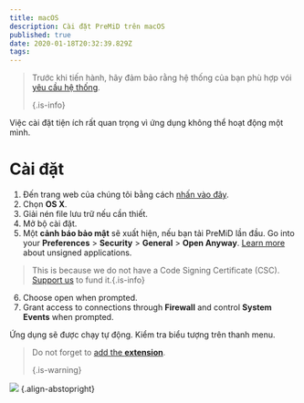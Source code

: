 ```yaml
---
title: macOS
description: Cài đặt PreMiD trên macOS
published: true
date: 2020-01-18T20:32:39.829Z
tags:
---
```


> Trước khi tiến hành, hãy đảm bảo rằng hệ thống của bạn phù hợp vói [yêu cầu hệ thống](/install/requirements). 
> 
> {.is-info}

Việc cài đặt tiện ích rất quan trọng vì ứng dụng không thể hoạt động một mình.

# Cài đặt
1. Đến trang web của chúng tôi bằng cách [nhấn vào đây](https://premid.app/downloads).
2. Chọn **OS X**.
3. Giải nén file lưu trữ nếu cần thiết.
4. Mở bộ cài đặt.
5. Một **cảnh báo bảo mật** sẽ xuất hiện, nếu bạn tải PreMiD lần đầu. Go into your **Preferences** > **Security** > **General** > **Open Anyway**. [Learn more](https://support.apple.com/guide/mac-help/open-a-mac-app-from-an-unidentified-developer-mh40616/mac) about unsigned applications.
> This is because we do not have a Code Signing Certificate (CSC). [Support us](https://www.patreon.com/Timeraa) to fund it.{.is-info}
6. Choose open when prompted.
7. Grant access to connections through **Firewall** and control **System Events** when prompted.

Ứng dụng sẽ được chạy tự động. Kiểm tra biểu tượng trên thanh menu.

> Do not forget to [add the **extension**](/install). 
> 
> {.is-warning}

![](https://img.icons8.com/color/2x/mac-logo.png) {.align-abstopright}